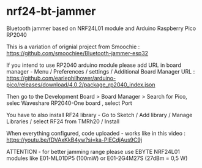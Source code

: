 # nrf24-bt-jammer

Bluetooth jammer based on NRF24L01 module and Arduino Raspberry Pico RP2040

This is a variation of orignial project from Smoochie : https://github.com/smoochiee/Bluetooth-jammer-esp32

If you intend to use RP2040 arduino module please add URL in board manager - Menu / Preferences / settings / Additional Board Manager URL : https://github.com/earlephilhower/arduino-pico/releases/download/4.0.2/package_rp2040_index.json

Then go to the Development Board > Board Manager > Search for Pico, selec Waveshare RP2040-One board , select Port 

You have to also install RF24 library - Go to Sketch / Add library / Manage Libraries / select RF24 from TMRh20 / Install

When everything configured, code uploaded - works like in this video : https://youtu.be/fDVAxKkB4yw?si=ka-PlECdjAus9C9j

ATTENTION - for better jamming range please use EBYTE NRF24L01 modules like E01-ML01DP5 (100mW) or E01-2G4M27S (27dBm = 0,5 W)  



